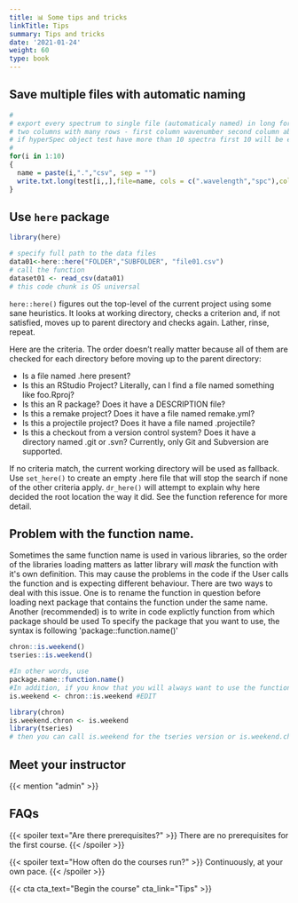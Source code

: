 ```yaml
---
title: 📊 Some tips and tricks
linkTitle: Tips
summary: Tips and tricks
date: '2021-01-24'
weight: 60
type: book
---
```



## Save multiple files with automatic naming

```r
#
# export every spectrum to single file (automaticaly named) in long format 
# two columns with many rows - first column wavenumber second column absorbance no headers
# if hyperSpec object test have more than 10 spectra first 10 will be exported with this code
#
for(i in 1:10)
{ 
  name = paste(i,".","csv", sep = "")
  write.txt.long(test[i,,],file=name, cols = c(".wavelength","spc"),col.names =FALSE)
}
```


## Use `here` package

```r
library(here)

# specify full path to the data files
data01<-here::here("FOLDER","SUBFOLDER", "file01.csv")
# call the function
dataset01 <- read_csv(data01)
# this code chunk is OS universal
```

`here::here()` figures out the top-level of the current project using some sane heuristics. It looks at working directory, checks a criterion and, if not satisfied, moves up to parent directory and checks again. Lather, rinse, repeat.

Here are the criteria. The order doesn’t really matter because all of them are checked for each directory before moving up to the parent directory:

- Is a file named .here present?
- Is this an RStudio Project? Literally, can I find a file named something like foo.Rproj?
- Is this an R package? Does it have a DESCRIPTION file?
- Is this a remake project? Does it have a file named remake.yml?
- Is this a projectile project? Does it have a file named .projectile?
- Is this a checkout from a version control system? Does it have a directory named .git or .svn? Currently, only Git and Subversion are supported.

If no criteria match, the current working directory will be used as fallback. Use `set_here()` to create an empty .here file that will stop the search if none of the other criteria apply. `dr_here()` will attempt to explain why here decided the root location the way it did. See the function reference for more detail.

## Problem with the function name.

Sometimes the same function name is used in various libraries, so the order of the libraries loading matters as latter library will *mask* the function with it's own definition.
This may cause the problems in the code if the User calls the function and is expecting different behaviour. There are two ways to deal with this issue. One is to rename the function in question before loading next package that contains the function under the same name. Another (recommended) is to write in code explictly function from which package should be used To specify the package that you want to use, the syntax is following 'package::function.name()'  


```r
chron::is.weekend()
tseries::is.weekend()

#In other words, use 
package.name::function.name()
#In addition, if you know that you will always want to use the function in chron, #you can define your own function as follows:
is.weekend <- chron::is.weekend #EDIT

library(chron)
is.weekend.chron <- is.weekend
library(tseries)
# then you can call is.weekend for the tseries version or is.weekend.chron for the chron version


```



## Meet your instructor

{{< mention "admin" >}}

## FAQs

{{< spoiler text="Are there prerequisites?" >}}
There are no prerequisites for the first course.
{{< /spoiler >}}

{{< spoiler text="How often do the courses run?" >}}
Continuously, at your own pace.
{{< /spoiler >}}

{{< cta cta_text="Begin the course" cta_link="Tips" >}}


